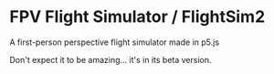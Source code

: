 # FPV Flight Simulator / FlightSim2
A first-person perspective flight simulator made in p5.js

Don't expect it to be amazing... it's in its beta version.
